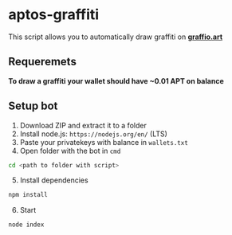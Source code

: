 # aptos-graffiti

This script allows you to automatically draw graffiti on <b>[graffio.art](https://graffio.art/)</b>

## Requeremets
<b>To draw a graffiti your wallet should have ~0.01 APT on balance </b>

## Setup bot
1) Download ZIP and extract it to a folder
2) Install node.js: `https://nodejs.org/en/` (LTS)
3) Paste your privatekeys with balance in `wallets.txt`
4) Open folder with the bot in `cmd`
```bash
cd <path to folder with script>
```
5) Install dependencies
```bash
npm install
```
6) Start
```bash
node index
```
